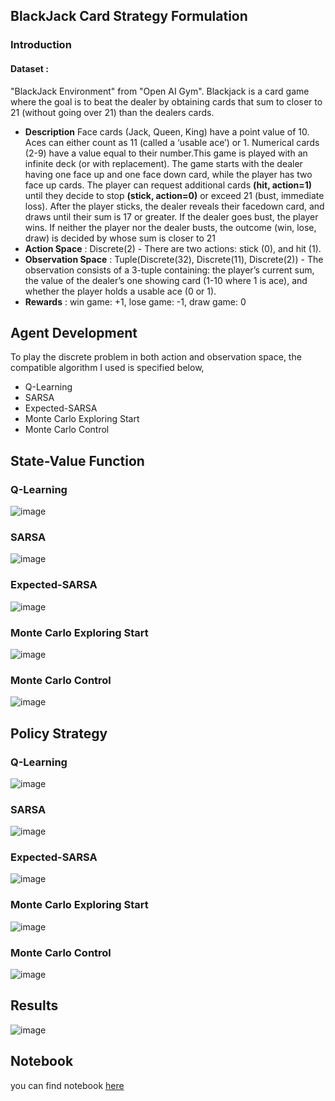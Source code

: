 ## BlackJack Card Strategy Formulation
### Introduction
#### Dataset : 
"BlackJack Environment" from "Open AI Gym". Blackjack is a card game where the goal is to beat the dealer by obtaining cards that sum to closer to 21 (without going over 21) than the dealers cards.
- **Description** Face cards (Jack, Queen, King) have a point value of 10. Aces can either count as 11 (called a ‘usable ace’) or 1. Numerical cards (2-9) have a value equal to their number.This game is played with an infinite deck (or with replacement). The game starts with the dealer having one face up and one face down card, while the player has two face up cards. The player can request additional cards **(hit, action=1)** until they decide to stop **(stick, action=0)** or exceed 21 (bust, immediate loss). After the player sticks, the dealer reveals their facedown card, and draws until their sum is 17 or greater. If the dealer goes bust, the player wins. If neither the player nor the dealer busts, the outcome (win, lose, draw) is decided by whose sum is closer to 21
- **Action Space** : Discrete(2) - There are two actions: stick (0), and hit (1). 
- **Observation Space** : Tuple(Discrete(32), Discrete(11), Discrete(2)) - The observation consists of a 3-tuple containing: the player’s current sum, the value of the dealer’s one showing card (1-10 where 1 is ace), and whether the player holds a usable ace (0 or 1).
- **Rewards** : win game: +1, lose game: -1, draw game: 0

## Agent Development
To play the discrete problem in both action and observation space, the compatible algorithm I used is specified below,
- Q-Learning
- SARSA
- Expected-SARSA
- Monte Carlo Exploring Start
- Monte Carlo Control


## State-Value Function
### Q-Learning
![image](https://user-images.githubusercontent.com/104628789/171457168-2fe8076e-a48f-45ee-86fa-c0d397a9becf.png)
### SARSA
![image](https://user-images.githubusercontent.com/104628789/171457701-247e84aa-4df3-42ed-aa56-b19a0a0c40fc.png)
### Expected-SARSA
![image](https://user-images.githubusercontent.com/104628789/171458040-ce0208d0-b8a8-4190-8325-e1d7bd394a6a.png)
### Monte Carlo Exploring Start
![image](https://user-images.githubusercontent.com/104628789/171458406-3dc1a585-bf01-4f8d-8a6b-242cd2329edc.png)
### Monte Carlo Control
![image](https://user-images.githubusercontent.com/104628789/171458804-6ec20ff1-3f39-4b11-8b6c-c1d99522e209.png)

## Policy Strategy
### Q-Learning
![image](https://user-images.githubusercontent.com/104628789/171459071-e53744d4-ecb1-46e2-ba76-051593058370.png)
### SARSA
![image](https://user-images.githubusercontent.com/104628789/171459160-4996bd47-6168-4a63-aad6-cddf155910c4.png)

### Expected-SARSA
![image](https://user-images.githubusercontent.com/104628789/171459205-0c28b8f3-6956-42b0-86cc-9bde5825241a.png)

### Monte Carlo Exploring Start
![image](https://user-images.githubusercontent.com/104628789/171459285-09571e17-3b90-44dc-bf4c-92d85070b444.png)

### Monte Carlo Control
![image](https://user-images.githubusercontent.com/104628789/171459311-ada1d40a-b0a4-49ed-8eaf-41caca4473df.png)

## Results
![image](https://user-images.githubusercontent.com/104628789/171459502-ab53413c-730f-4cb3-a097-a79c37576f37.png)

## Notebook
you can find notebook [here](https://github.com/WarintornNawong/Portfolio/blob/main/BlackJack%20Card%20Strategy%20Formulation/Play%20Black-Jack%20card%20game%20with%20RL%20algorithm.ipynb)




